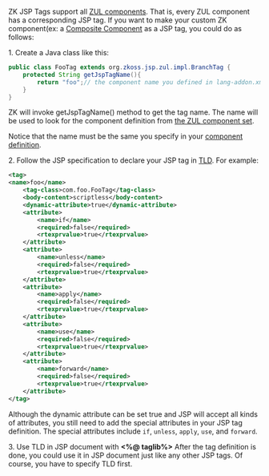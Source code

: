 ZK JSP Tags support all [ZUL components](ZK_Component_Reference). That is, every ZUL
component has a corresponding JSP tag. If you want to make your custom
ZK component(ex: a [ Composite Component]({{site.baseurl}}/zk_dev_ref/UI_Composing/Composite_Component) as a JSP tag, you could do as follows:

1\. Create a Java class like this:

``` java
public class FooTag extends org.zkoss.jsp.zul.impl.BranchTag {
    protected String getJspTagName(){
        return "foo";// the component name you defined in lang-addon.xml
    }
}
```

ZK will invoke getJspTagName() method to get the tag name. The name will
be used to look for the component definition from [the ZUL component
set](ZUML_Reference/ZUML/Languages/ZUL).

Notice that the name must be the same you specify in your [component
definition](ZK_Client-side_Reference/Language_Definition).

2\. Follow the JSP specification to declare your JSP tag in
[TLD](http://download.oracle.com/javaee/1.4/tutorial/doc/JSPTags6.html).
For example:

``` xml
<tag>
<name>foo</name>
    <tag-class>com.foo.FooTag</tag-class>
    <body-content>scriptless</body-content>
    <dynamic-attribute>true</dynamic-attribute>
    <attribute> 
        <name>if</name>
        <required>false</required>
        <rtexprvalue>true</rtexprvalue>
    </attribute>
    <attribute> 
        <name>unless</name>
        <required>false</required>
        <rtexprvalue>true</rtexprvalue>
    </attribute>
    <attribute> 
        <name>apply</name>
        <required>false</required>
        <rtexprvalue>true</rtexprvalue>
    </attribute>
    <attribute> 
        <name>use</name>
        <required>false</required>
        <rtexprvalue>true</rtexprvalue>
    </attribute>
    <attribute> 
        <name>forward</name>
        <required>false</required>
        <rtexprvalue>true</rtexprvalue>
    </attribute>
</tag>
```

Although the dynamic attribute can be set true and JSP will accept all
kinds of attributes, you still need to add the special attributes in
your JSP tag definition. The special attributes include `if`, `unless`,
`apply`, `use`, and `forward`.

3\. Use TLD in JSP document with **\<%@ taglib%\>** After the tag
definition is done, you could use it in JSP document just like any other
JSP tags. Of course, you have to specify TLD first.

